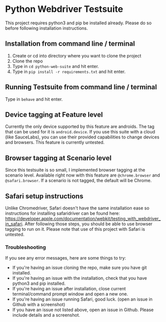# Python Webdriver Testsuite

This project requires python3 and pip be installed already. Please do so before following installation instructions.


## Installation from command line / terminal
1. Create or cd into directory where you want to clone the project
2. Clone the repo
3. Type in `cd python-web-suite` and hit enter.
4. Type in `pip install -r requirements.txt` and hit enter.

## Running Testsuite from command line / terminal
Type in `behave` and hit enter.

## Device tagging at Feature level
Currently the only device supported by this feature are androids. The tag that can be used for it is `android.device`. If you use this suite with a cloud (like SauceLabs), you can use their provided capabilities to change devices and browsers. This feature is currently untested. 

## Browser tagging at Scenario level
Since this testsuite is so small, I implemented browser tagging at the scenario level. Available right now with this feature are `@chrome.browser` and `@safari.browser`. If a scenario is not tagged, the default will be Chrome. 

## Safari setup instructions
Unlike Chromedriver, Safari doesn't have the same installation ease so instructions for installing safaridriver can be found here: https://developer.apple.com/documentation/webkit/testing_with_webdriver_in_safari. After following those steps, you should be able to use browser tagging to run on it. Please note that use of this project with Safari is untested.

### Troubleshooting
If you see any error messages, here are some things to try:
- If you're having an issue cloning the repo, make sure you have git installed.
- If you're having an issue with the installation, check that you have python3 and pip installed.
- If you're having an issue after installation, close current terminal/command prompt window and open a new one.
- If you're having an issue running Safari, good luck. (open an issue in Github with a screenshot)
- If you have an issue not listed above, open an issue in Github. Please include details and a screenshot.